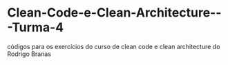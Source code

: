 # Clean-Code-e-Clean-Architecture---Turma-4
códigos para os exercícios do curso de clean code e clean architecture do Rodrigo Branas
